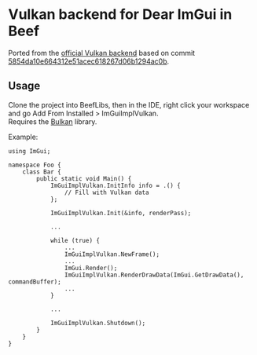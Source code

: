 # Vulkan backend for Dear ImGui in Beef
Ported from the [official Vulkan backend](https://github.com/ocornut/imgui/blob/master/backends/imgui_impl_vulkan.h) based on commit [5854da10e664312e51acec618267d06b1294ac0b](https://github.com/ocornut/imgui/tree/5854da10e664312e51acec618267d06b1294ac0b).

## Usage
Clone the project into BeefLibs, then in the IDE, right click your workspace and go Add From Installed > ImGuiImplVulkan.  
Requires the [Bulkan](https://github.com/jayrulez/Bulkan) library.  
  
Example:
```beef
using ImGui;

namespace Foo {
    class Bar {
        public static void Main() {
            ImGuiImplVulkan.InitInfo info = .() {
				// Fill with Vulkan data
			};

			ImGuiImplVulkan.Init(&info, renderPass);

            ...

            while (true) {
                ...
                ImGuiImplVulkan.NewFrame();
                ...
				ImGui.Render();
                ImGuiImplVulkan.RenderDrawData(ImGui.GetDrawData(), commandBuffer);
                ...
            }

            ...

            ImGuiImplVulkan.Shutdown();
        }
    }
}
```